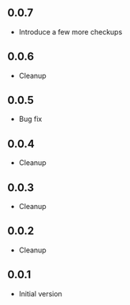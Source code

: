 ## 0.0.7

-   Introduce a few more checkups

## 0.0.6

-   Cleanup

## 0.0.5

-   Bug fix

## 0.0.4

-   Cleanup

## 0.0.3

-   Cleanup

## 0.0.2

-   Cleanup

## 0.0.1

-   Initial version

